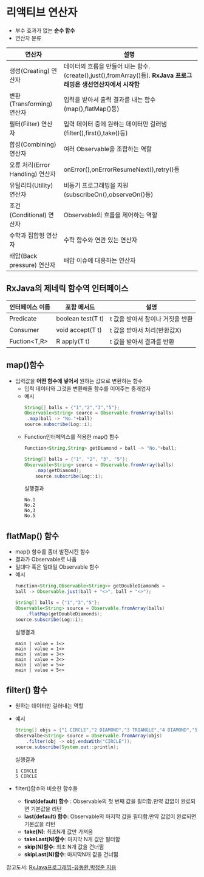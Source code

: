 # 리액티브 연산자
* 부수 효과가 없는 __순수 함수__
* 연산자 분류

|연산자|설명|
|---------|-------|
|생성(Creating) 연산자|데이터의 흐름을 만들어 내는 함수. (create(),just(),fromArray()등). **RxJava 프로그래밍은 생선연산자에서 시작함**|
|변환(Transforming) 연산자|입력을 받아서 출력 결과를 내는 함수(map(),flatMap()등)|
|필터(Filter) 연산자|입력 데이터 중에 원하는 데이터만 걸러냄(filter(),first(),take()등)|
|합성(Combining) 연산자|여러 Observable을 조합하는 역할|
|오류 처리(Error Handling) 연산자|onError(),onErrorResumeNext(),retry()등|
|유틸리티(Utility) 연산자| 비동기 프로그래밍을 지원(subscribeOn(),observeOn()등)|
|조건(Conditional) 연산자|Observable의 흐름을 제어하는 역할
|수학과 집합형 연산자|수학 함수와 연관 있는 연산자|
|배압(Back pressure) 연산자|배압 이슈에 대응하는 연산자|

## RxJava의 제네릭 함수역 인터페이스

|인터페이스 이름|포함 메서드|설명|
|-----|-----|-----|
|Predicate<T>|boolean test(T t)|t 값을 받아서 참이나 거짓을 반환|
|Consumer<T>|void accept(T t)|t 값을 받아서 처리(반환값X)|
|Fuction<T,R>|R apply(T t)|t 값을 받아서 결과를 반환|

## map()함수
* 입력값을 **어떤 함수에 넣어서** 원하는 값으로 변환하는 함수
    * 입력 데이터와 그것을 변환해줄 함수를 이어주는 중개업자
    * 예시
        ```java
        String[] balls = {"1","2","3","5"};
        Observable<String> source = Observable.fromArray(balls)
         .map(ball -> "No."+ball)
        source.subscribe(Log::i);
        ```
    * Function인터페익스를 적용한 map() 함수
        ```java
        Function<String,String> getDiamond = ball -> "No."+ball;

        String[] balls = {"1", "2", "3", "5"};
        Observable<String> source = Observable.fromArray(balls)
            .map(getDiamond);
            source.subscribe(Log::i);
        ```
        실행결과
        ```
        No.1
        No.2
        No,3
        No.5
        ```

## flatMap() 함수
* map() 함수를 좀더 발전시킨 함수
* 결과가 Observable로 나옴
* 일대다 혹은 일대일 Observable 함수
* 예시
    ```java
    Function<String,Observable<String>> getDoubleDiamonds = 
    ball -> Observable.just(ball + "<>", ball + "<>");
    
    String[] balls = {"1","3","5"};
    Observable<String> source = Observable.fromArray(balls)
        .flatMap(getDoubleDiamonds);
    source.subscribe(Log::i);
    ```
    실행결과
    ```
    main | value = 1<>
    main | value = 1<>
    main | value = 3<>
    main | value = 3<>
    main | value = 5<>
    main | value = 5<>
    ```

## filter() 함수
* 원하는 데이터만 걸러내는 역할
* 예시
    ```java
    String[] objs = {"1 CIRCLE","2 DIAMOND","3 TRIANGLE","4 DIAMOND","5 CIRCLE","6 HEXAGON"};
    Observalbe<String> source = Observable.fromArray(objs)
        .filter(obj -> obj.endsWith("CIRCLE"));
    source.subscribe(System.out::println);
    ```
    실행결과
    ```
    1 CIRCLE
    5 CIRCLE
    ```

* filter()함수와 비슷한 함수들
    * __first(default) 함수__ : Observable의 첫 번째 값을 필터함.만약 값없이 완료되면 기본값을 리턴
    * __last(default) 함수__: Observable의 마지막 값을 필터함.만약 값없이 완료되면 기본값을 리턴
    * __take(N)__: 최초N개 값만 가져옴
    * __takeLast(N)함수__: 마지막 N개 값만 필터함
    * __skip(N)함수__: 최초 N개 값을 건너뜀
    * __skipLast(N)함수__: 마지막N개 값을 건너뜀

참고도서: [RxJava프로그래밍-유동환,박정준 지음](https://book.naver.com/bookdb/book_detail.nhn?bid=12495967)    
